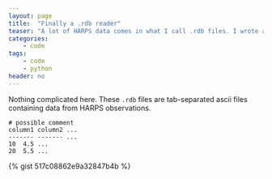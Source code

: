 ```yaml
---
layout: page
title:  "Finally a .rdb reader"
teaser: "A lot of HARPS data comes in what I call .rdb files. I wrote a Python script to read them."
categories:
    - code
tags:
    - code
    - python
header: no
---
```


Nothing complicated here. These `.rdb` files are tab-separated ascii files containing data from HARPS observations.

	# possible comment
	column1	column2	...
	-------	-------	...
	10	4.5	...
	20	5.5	...



{% gist 517c08862e9a32847b4b %}

<script src="https://gist.github.com/517c08862e9a32847b4b.js"></script>